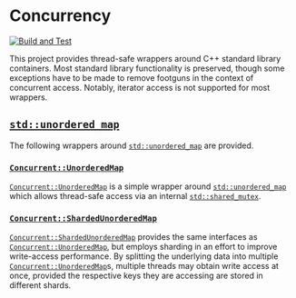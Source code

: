 # Concurrency

[![Build and Test](https://github.com/TannerKvarfordt/Concurrency/actions/workflows/cmake.yml/badge.svg)](https://github.com/TannerKvarfordt/Concurrency/actions/workflows/cmake.yml)

This project provides thread-safe wrappers around C++ standard library containers. Most standard library functionality is preserved, though
some exceptions have to be made to remove footguns in the context of concurrent access. Notably, iterator access is not supported for most
wrappers.

## [`std::unordered_map`](https://en.cppreference.com/w/cpp/container/unordered_map)

The following wrappers around [`std::unordered_map`](https://en.cppreference.com/w/cpp/container/unordered_map)
are provided.

### [`Concurrent::UnorderedMap`](include/UnorderedConcurrentMap.h)

[`Concurrent::UnorderedMap`](include/UnorderedConcurrentMap.h) is a simple wrapper around
[`std::unordered_map`](https://en.cppreference.com/w/cpp/container/unordered_map) which
allows thread-safe access via an internal [`std::shared_mutex`](https://en.cppreference.com/w/cpp/thread/shared_mutex).

### [`Concurrent::ShardedUnorderedMap`](include/ShardedUnorderedConcurrentMap.h)

[`Concurrent::ShardedUnorderedMap`](include/ShardedUnorderedConcurrentMap.h) provides the same interfaces
as [`Concurrent::UnorderedMap`](include/UnorderedConcurrentMap.h), but employs sharding in an effort to improve
write-access performance. By splitting the underlying data into multiple [`Concurrent::UnorderedMap`](include/UnorderedConcurrentMap.h)s, multiple
threads may obtain write access at once, provided the respective keys they are accessing are stored in different
shards.

